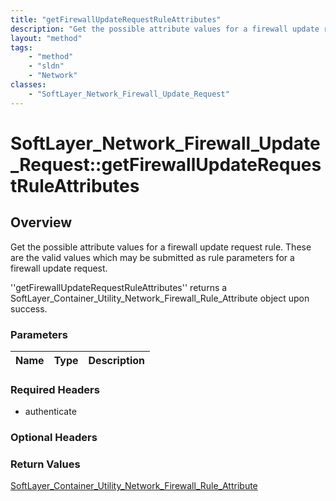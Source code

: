 ```yaml
---
title: "getFirewallUpdateRequestRuleAttributes"
description: "Get the possible attribute values for a firewall update request rule.  These are the valid values which may be submitted... "
layout: "method"
tags:
    - "method"
    - "sldn"
    - "Network"
classes:
    - "SoftLayer_Network_Firewall_Update_Request"
---
```

# SoftLayer_Network_Firewall_Update_Request::getFirewallUpdateRequestRuleAttributes
## Overview 
Get the possible attribute values for a firewall update request rule.  These are the valid values which may be submitted as rule parameters for a firewall update request. 

''getFirewallUpdateRequestRuleAttributes'' returns a SoftLayer_Container_Utility_Network_Firewall_Rule_Attribute object upon success. 

### Parameters 
|Name | Type | Description |
| --- | --- | --- |


### Required Headers
* authenticate

### Optional Headers

### Return Values
<a href='/reference/datatypes/SoftLayer_Container_Utility_Network_Firewall_Rule_Attribute'>SoftLayer_Container_Utility_Network_Firewall_Rule_Attribute </a>

